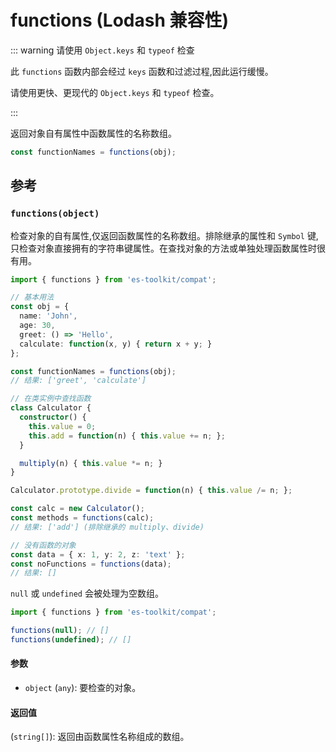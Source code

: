 # functions (Lodash 兼容性)

::: warning 请使用 `Object.keys` 和 `typeof` 检查

此 `functions` 函数内部会经过 `keys` 函数和过滤过程,因此运行缓慢。

请使用更快、更现代的 `Object.keys` 和 `typeof` 检查。

:::

返回对象自有属性中函数属性的名称数组。

```typescript
const functionNames = functions(obj);
```

## 参考

### `functions(object)`

检查对象的自有属性,仅返回函数属性的名称数组。排除继承的属性和 `Symbol` 键,只检查对象直接拥有的字符串键属性。在查找对象的方法或单独处理函数属性时很有用。

```typescript
import { functions } from 'es-toolkit/compat';

// 基本用法
const obj = {
  name: 'John',
  age: 30,
  greet: () => 'Hello',
  calculate: function(x, y) { return x + y; }
};

const functionNames = functions(obj);
// 结果: ['greet', 'calculate']

// 在类实例中查找函数
class Calculator {
  constructor() {
    this.value = 0;
    this.add = function(n) { this.value += n; };
  }

  multiply(n) { this.value *= n; }
}

Calculator.prototype.divide = function(n) { this.value /= n; };

const calc = new Calculator();
const methods = functions(calc);
// 结果: ['add'] (排除继承的 multiply、divide)

// 没有函数的对象
const data = { x: 1, y: 2, z: 'text' };
const noFunctions = functions(data);
// 结果: []
```

`null` 或 `undefined` 会被处理为空数组。

```typescript
import { functions } from 'es-toolkit/compat';

functions(null); // []
functions(undefined); // []
```

#### 参数

- `object` (`any`): 要检查的对象。

#### 返回值

(`string[]`): 返回由函数属性名称组成的数组。
